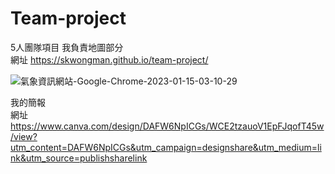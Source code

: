 ﻿# Team-project
 5人團隊項目 我負責地圖部分<br>
網址  https://skwongman.github.io/team-project/<br>

![氣象資訊網站-Google-Chrome-2023-01-15-03-10-29](https://user-images.githubusercontent.com/111422800/212488995-cc7f1fc3-ae1a-4055-94cb-b4b14c18dc44.gif)


我的簡報<br>
網址 https://www.canva.com/design/DAFW6NpICGs/WCE2tzauoV1EpFJqofT45w/view?utm_content=DAFW6NpICGs&utm_campaign=designshare&utm_medium=link&utm_source=publishsharelink<br>
